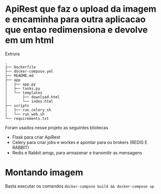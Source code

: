 # ApiRest que faz o upload da imagem e encaminha para outra aplicacao que entao redimensiona e devolve em um html

Extrura
```
.
├── Dockerfile
├── docker-compose.yml
├── README.md
├── app
│   ├── app.py
│   ├── tasks.py
│   └── templates
│       ├── download.html
│       └── index.html
├── scripts
│   ├── run_celery.sh
│   └── run_web.sh
└── requirements.txt
```

Foram usados nesse projeto as seguintes bliotecas

- Flask para criar ApiRest
- Celery para criar jobs e workes e apontar para os brokers (REDIS E RABBIT)
- Redis e Rabbit amqp, para armazenar e transmitir as mensagens

# Montando imagem

Basta executar os comandos 
` docker-compose build && docker-compose up `
